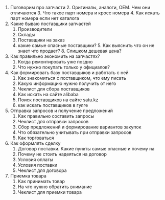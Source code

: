 1. Поговорим про запчасти
	2. Оригиналы, аналоги, ОЕМ. Чем они отличаются 
	3. Что такое парт номера и кросс номера
	4. Как искать парт номера если нет каталога
2. Какие бываю поставщики запчастей
	1. Производители
	2. Склады
	3. Поставщики на заказ
	4. какие самые опасные поставщики? 
		5. Как выяснить что он не знает что продает?
		8. Слишком дешевая цена?
3. Как правильно экономить на запчастях?
	1. Когда ремонтировать уже поздно
	2. Что нужно покупать только у официалов?
4. Как формировать базу поставщиков и работать с ней
	1. Как знакомиться с поставщиком, что ему писать
	2. Какую информацию нужно получить от него 
	3. Чеклист для сбора поставщиков
	4. Как искать на сайте alibaba
	5. Поиск поставщиков на сайте satu.kz
	6. как искать поставщиков в гулге 
5. Отправка запросов и получение предложений
	1. Как правильно составить запросы
	2. Чеклист для отправки запросов
	3. Сбор предложений и формирование вариантов закупок
	4. Что обязательно учитывать при отправки запросов
	5. Как торговаться 
6. Как оформлять сделку 
	1. Договор поставки. Какие пункты самые опасные и почему на 
	2. Почему не стоить надеяться на договор
	3. Условия оплаты
	4. Условия поставки
	5. Чеклист для договора
7. Приемка товара
	1. Как принимать товар
	2. На что нужно обратить внимание
	3. Чеклист для приемки товара

